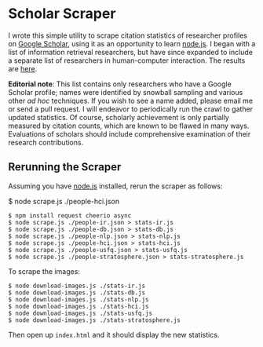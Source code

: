 Scholar Scraper
===============

I wrote this simple utility to scrape citation statistics of researcher profiles on [Google Scholar](http://scholar.google.com/), using it as an opportunity to learn [node.js](http://nodejs.org/). I began with a list of information retrieval researchers, but have since expanded to include a separate list of researchers in human-computer interaction. The results are [here](http://lintool.github.io/scholar-scraper/).

**Editorial note**: This list contains only researchers who have a Google Scholar profile; names were identified by snowball sampling and various other *ad hoc* techniques. If you wish to see a name added, please email me or send a pull request. I will endeavor to periodically run the crawl to gather updated statistics. Of course, scholarly achievement is only partially measured by citation counts, which are known to be flawed in many ways. Evaluations of scholars should include comprehensive examination of their research contributions.

Rerunning the Scraper
---------------------

Assuming you have [node.js](http://nodejs.org/) installed, rerun the scraper as follows:

$ node scrape.js ./people-hci.json

```
$ npm install request cheerio async
$ node scrape.js ./people-ir.json > stats-ir.js
$ node scrape.js ./people-db.json > stats-db.js
$ node scrape.js ./people-nlp.json > stats-nlp.js
$ node scrape.js ./people-hci.json > stats-hci.js
$ node scrape.js ./people-usfq.json > stats-usfq.js
$ node scrape.js ./people-stratosphere.json > stats-stratosphere.js
```

To scrape the images:

```
$ node download-images.js ./stats-ir.js
$ node download-images.js ./stats-db.js
$ node download-images.js ./stats-nlp.js
$ node download-images.js ./stats-hci.js
$ node download-images.js ./stats-usfq.js
$ node download-images.js ./stats-stratosphere.js
```

Then open up `index.html` and it should display the new statistics.


